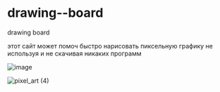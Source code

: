 # drawing--board
drawing board

этот сайт может помоч быстро нарисовать пиксельную графику не используя и не скачивая никаких программ




![image](https://github.com/vansGAMee/drawing--board/assets/116027084/6ef5d566-94c6-4966-b861-7222b7d965e9) 



![pixel_art (4)](https://github.com/vansGAMee/drawing--board/assets/116027084/37a2dc95-43c3-4ae7-afc5-60bb9ad5be62)

